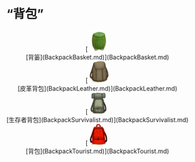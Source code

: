 # “背包”  
<div style="display:inline-block"><div class="gamedatalist" style="text-align:center;min-width:150px;min-height:0px;"><div style="text-align:center;">[<div style="width:50px;display:inline-block;text-align:center"><img decoding="async" src="../wiki/Sprite/BasketBackpack.png" href="a.md" style="max-width:50px;max-height:50px;"></div><br>[背篓](BackpackBasket.md)](BackpackBasket.md)</div></div><div class="gamedatalist" style="text-align:center;min-width:150px;min-height:0px;"><div style="text-align:center;">[<div style="width:50px;display:inline-block;text-align:center"><img decoding="async" src="../wiki/Sprite/BackpackLeather.png" href="a.md" style="max-width:50px;max-height:50px;"></div><br>[皮革背包](BackpackLeather.md)](BackpackLeather.md)</div></div><div class="gamedatalist" style="text-align:center;min-width:150px;min-height:0px;"><div style="text-align:center;">[<div style="width:50px;display:inline-block;text-align:center"><img decoding="async" src="../wiki/Sprite/BackpackBig.png" href="a.md" style="max-width:50px;max-height:50px;"></div><br>[生存者背包](BackpackSurvivalist.md)](BackpackSurvivalist.md)</div></div><div class="gamedatalist" style="text-align:center;min-width:150px;min-height:0px;"><div style="text-align:center;">[<div style="width:50px;display:inline-block;text-align:center"><img decoding="async" src="../wiki/Sprite/Backpack.png" href="a.md" style="max-width:50px;max-height:50px;"></div><br>[背包](BackpackTourist.md)](BackpackTourist.md)</div></div></div>  
  


<script>document.title="“背包” - 卡牌生存百科 Card Survival Wiki";</script>